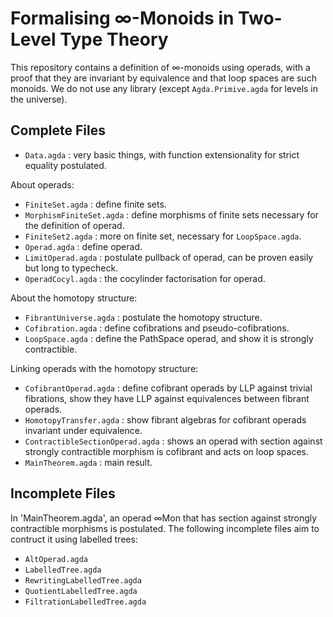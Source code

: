 # Formalising ∞-Monoids in Two-Level Type Theory 

This repository contains a definition of ∞-monoids using operads, with a proof that they are invariant by equivalence and that loop spaces are such monoids. We do not use any library (except `Agda.Primive.agda` for levels in the universe).


## Complete Files

- `Data.agda` : very basic things, with function extensionality for strict equality postulated.

About operads:

- `FiniteSet.agda` : define finite sets.
- `MorphismFiniteSet.agda` : define morphisms of finite sets necessary for the definition of operad.
- `FiniteSet2.agda` : more on finite set, necessary for `LoopSpace.agda`.
- `Operad.agda` : define operad.
- `LimitOperad.agda` : postulate pullback of operad, can be proven easily but long to typecheck.
- `OperadCocyl.agda` : the cocylinder factorisation for operad.

About the homotopy structure:

- `FibrantUniverse.agda` : postulate the homotopy structure.
- `Cofibration.agda` : define cofibrations and pseudo-cofibrations.
- `LoopSpace.agda` : define the PathSpace operad, and show it is strongly contractible.

Linking operads with the homotopy structure:

- `CofibrantOperad.agda` : define cofibrant operads by LLP against trivial fibrations, show they have LLP against equivalences between fibrant operads.
- `HomotopyTransfer.agda` : show fibrant algebras for cofibrant operads invariant under equivalence.
- `ContractibleSectionOperad.agda` : shows an operad with section against strongly contractible morphism is cofibrant and acts on loop spaces.
- `MainTheorem.agda` : main result.



## Incomplete Files

In 'MainTheorem.agda', an operad ∞Mon that has section against strongly contractible morphisms is postulated. The following incomplete files aim to contruct it using labelled trees:

- `AltOperad.agda`
- `LabelledTree.agda`
- `RewritingLabelledTree.agda` 
- `QuotientLabelledTree.agda`
- `FiltrationLabelledTree.agda`

